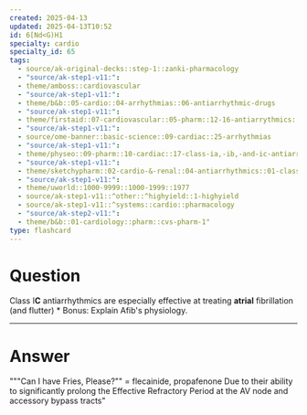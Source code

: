 ```yaml
---
created: 2025-04-13
updated: 2025-04-13T10:52
id: 6[Nd<G)H1
specialty: cardio
specialty_id: 65
tags:
  - source/ak-original-decks::step-1::zanki-pharmacology
  - "source/ak-step1-v11:": 
  - theme/amboss::cardiovascular
  - "source/ak-step1-v11:": 
  - theme/b&b::05-cardio::04-arrhythmias::06-antiarrhythmic-drugs
  - "source/ak-step1-v11:": 
  - theme/firstaid::07-cardiovascular::05-pharm::12-16-antiarrythmics::12-class-1-sodium-channel-blockers
  - "source/ak-step1-v11:": 
  - source/ome-banner::basic-science::09-cardiac::25-arrhythmias
  - "source/ak-step1-v11:": 
  - theme/physeo::09-pharm::10-cardiac::17-class-ia,-ib,-and-ic-antiarrhythmics
  - "source/ak-step1-v11:": 
  - theme/sketchypharm::02-cardio-&-renal::04-antiarrhythmics::01-class-i-a-c
  - "source/ak-step1-v11:": 
  - theme/uworld::1000-9999::1000-1999::1977
  - source/ak-step1-v11::^other::^highyield::1-highyield
  - source/ak-step1-v11::^systems::cardio::pharmacology
  - "source/ak-step2-v11:": 
  - theme/b&b::01-cardiology::pharm::cvs-pharm-1"
type: flashcard
---
```


# Question
Class I**C** antiarrhythmics are especially effective at treating **atrial** fibrillation (and flutter)    * Bonus: Explain Afib's physiology.

---

# Answer
"""Can I have Fries, Please?"" = flecainide, propafenone  Due to their ability to significantly prolong the Effective Refractory Period at the AV node and accessory bypass tracts"